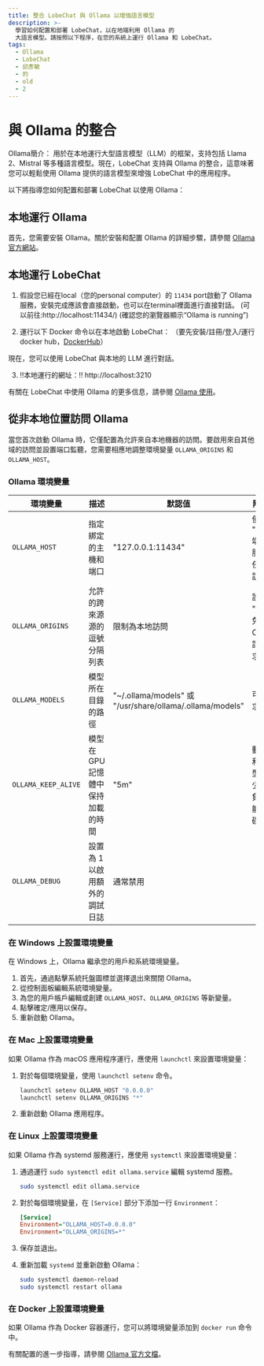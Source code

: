 ```yaml
---
title: 整合 LobeChat 與 Ollama 以增強語言模型
description: >-
  學習如何配置和部署 LobeChat，以在地端利用 Ollama 的
  大語言模型。請按照以下程序，在您的系統上運行 Ollama 和 LobeChat。
tags:
  - Ollama
  - LobeChat
  - 邱彥敏
  - 的
  - old
  - 2
---
```


# 與 Ollama 的整合

Ollama簡介： 用於在本地運行大型語言模型（LLM）的框架，支持包括 Llama 2、Mistral 等多種語言模型。現在，LobeChat 支持與 Ollama 的整合，這意味著您可以輕鬆使用 Ollama 提供的語言模型來增強 LobeChat 中的應用程序。

以下將指導您如何配置和部署 LobeChat 以使用 Ollama：

## 本地運行 Ollama

首先，您需要安裝 Ollama。關於安裝和配置 Ollama 的詳細步驟，請參閱 [Ollama 官方網站](https://ollama.com)。

## 本地運行 LobeChat

1. 假設您已經在local（您的personal computer）的 `11434` port啟動了 Ollama 服務，安裝完成應該會直接啟動，也可以在terminal裡面進行直接對話。
(可以前往:http://localhost:11434/)
(確認您的瀏覽器顯示“Ollama is running”)



2. 運行以下 Docker 命令以在本地啟動 LobeChat：
（要先安裝/註冊/登入/運行 docker hub，[DockerHub](/docs/usage/providers/ollama)）

現在，您可以使用 LobeChat 與本地的 LLM 進行對話。

3. !!本地運行的網址：!!
http://localhost:3210

有關在 LobeChat 中使用 Ollama 的更多信息，請參閱 [Ollama 使用](https://hub.docker.com/)。

## 從非本地位置訪問 Ollama

當您首次啟動 Ollama 時，它僅配置為允許來自本地機器的訪問。要啟用來自其他域的訪問並設置端口監聽，您需要相應地調整環境變量 `OLLAMA_ORIGINS` 和 `OLLAMA_HOST`。

### Ollama 環境變量

| 環境變量 | 描述 | 默認值 | 附加信息 |
| --- | --- | --- | --- |
| `OLLAMA_HOST` | 指定綁定的主機和端口 | "127.0.0.1:11434" | 使用 "0.0.0.0:端口" 使服務可從任何機器訪問 |
| `OLLAMA_ORIGINS` | 允許的跨來源源的逗號分隔列表 | 限制為本地訪問 | 設置為 "\*" 以避免 CORS，請根據需求設置 |
| `OLLAMA_MODELS` | 模型所在目錄的路徑 | "~/.ollama/models" 或 "/usr/share/ollama/.ollama/models" | 可根據需求自定義 |
| `OLLAMA_KEEP_ALIVE` | 模型在 GPU 記憶體中保持加載的時間 | "5m" | 動態加載和卸載模型可以減少 GPU 負載但可能增加磁碟 I/O |
| `OLLAMA_DEBUG` | 設置為 1 以啟用額外的調試日誌 | 通常禁用 |  |

### 在 Windows 上設置環境變量

在 Windows 上，Ollama 繼承您的用戶和系統環境變量。

1. 首先，通過點擊系統托盤圖標並選擇退出來關閉 Ollama。
2. 從控制面板編輯系統環境變量。
3. 為您的用戶帳戶編輯或創建 `OLLAMA_HOST`、`OLLAMA_ORIGINS` 等新變量。
4. 點擊確定/應用以保存。
5. 重新啟動 Ollama。

### 在 Mac 上設置環境變量

如果 Ollama 作為 macOS 應用程序運行，應使用 `launchctl` 來設置環境變量：

1. 對於每個環境變量，使用 `launchctl setenv` 命令。
   
   ```bash
   launchctl setenv OLLAMA_HOST "0.0.0.0"
   launchctl setenv OLLAMA_ORIGINS "*"
   ```

2. 重新啟動 Ollama 應用程序。

### 在 Linux 上設置環境變量

如果 Ollama 作為 systemd 服務運行，應使用 `systemctl` 來設置環境變量：

1. 通過運行 `sudo systemctl edit ollama.service` 編輯 systemd 服務。
   
   ```bash
   sudo systemctl edit ollama.service
   ```

2. 對於每個環境變量，在 `[Service]` 部分下添加一行 `Environment`：
   
   ```ini
   [Service]
   Environment="OLLAMA_HOST=0.0.0.0"
   Environment="OLLAMA_ORIGINS=*"
   ```

3. 保存並退出。
4. 重新加載 `systemd` 並重新啟動 Ollama：
   
   ```bash
   sudo systemctl daemon-reload
   sudo systemctl restart ollama
   ```

### 在 Docker 上設置環境變量

如果 Ollama 作為 Docker 容器運行，您可以將環境變量添加到 `docker run` 命令中。

有關配置的進一步指導，請參閱 [Ollama 官方文檔](https://github.com/ollama/ollama/blob/main/docs/faq.md#how-do-i-configure-ollama-server)。
